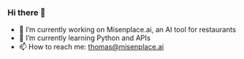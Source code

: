 ### Hi there 👋

- 🔭 I’m currently working on Misenplace.ai, an AI tool for restaurants
- 🌱 I’m currently learning Python and APIs
- 📫 How to reach me: thomas@misenplace.ai

<!--
**tlequy/tlequy** is a ✨ _special_ ✨ repository because its `README.md` (this file) appears on your GitHub profile.

Here are some ideas to get you started:

- 🔭 I’m currently working on ...
- 🌱 I’m currently learning ...
- 👯 I’m looking to collaborate on ...
- 🤔 I’m looking for help with ...
- 💬 Ask me about ...
- 📫 How to reach me: ...
- 😄 Pronouns: ...
- ⚡ Fun fact: ...
-->
